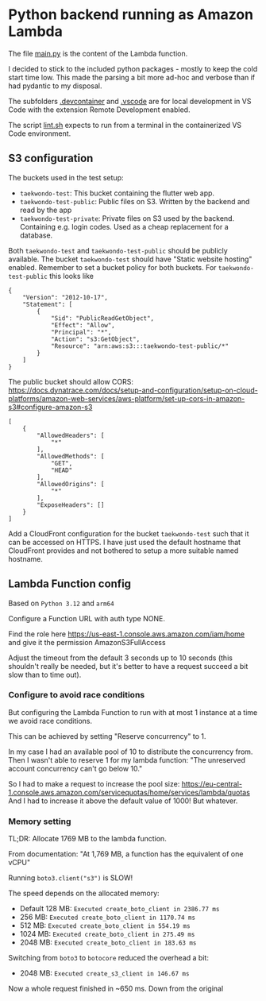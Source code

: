 # Python backend running as Amazon Lambda

The file [main.py](./main.py) is the content of the Lambda function.

I decided to stick to the included python packages - mostly to keep the cold start time low.
This made the parsing a bit more ad-hoc and verbose than if had pydantic to my disposal.

The subfolders [.devcontainer](./.devcontainer) and [.vscode](./.vscode) are for local development in VS Code with the extension Remote Development enabled.

The script [lint.sh](./lint.sh) expects to run from a terminal in the containerized VS Code environment.

## S3 configuration

The buckets used in the test setup:

* `taekwondo-test`: This bucket containing the flutter web app.
* `taekwondo-test-public`: Public files on S3. Written by the backend and read by the app
* `taekwondo-test-private`: Private files on S3 used by the backend. Containing e.g. login codes. Used as a cheap replacement for a database.

Both `taekwondo-test` and `taekwondo-test-public` should be publicly available.
The bucket `taekwondo-test` should have "Static website hosting" enabled.
Remember to set a bucket policy for both buckets. For `taekwondo-test-public` this looks like

```
{
    "Version": "2012-10-17",
    "Statement": [
        {
            "Sid": "PublicReadGetObject",
            "Effect": "Allow",
            "Principal": "*",
            "Action": "s3:GetObject",
            "Resource": "arn:aws:s3:::taekwondo-test-public/*"
        }
    ]
}
```

The public bucket should allow CORS:
https://docs.dynatrace.com/docs/setup-and-configuration/setup-on-cloud-platforms/amazon-web-services/aws-platform/set-up-cors-in-amazon-s3#configure-amazon-s3

```
[
    {
        "AllowedHeaders": [
            "*"
        ],
        "AllowedMethods": [
            "GET",
            "HEAD"
        ],
        "AllowedOrigins": [
            "*"
        ],
        "ExposeHeaders": []
    }
]
```

Add a CloudFront configuration for the bucket `taekwondo-test` such that it can be accessed on HTTPS.
I have just used the default hostname that CloudFront provides and not bothered to setup a more suitable named hostname.


## Lambda Function config

Based on `Python 3.12` and `arm64`

Configure a Function URL with auth type NONE.

Find the role here https://us-east-1.console.aws.amazon.com/iam/home and give it the permission AmazonS3FullAccess

Adjust the timeout from the default 3 seconds up to 10 seconds
(this shouldn't really be needed, but it's better to have a request succeed a bit slow than to time out).

### Configure to avoid race conditions

But configuring the Lambda Function to run with at most 1 instance at a time we avoid race conditions.

This can be achieved by setting "Reserve concurrency" to 1.

In my case I had an available pool of 10 to distribute the concurrency from.
Then I wasn't able to reserve 1 for my lambda function: "The unreserved account concurrency can't go below 10."

So I had to make a request to increase the pool size: https://eu-central-1.console.aws.amazon.com/servicequotas/home/services/lambda/quotas
And I had to increase it above the default value of 1000! But whatever.

### Memory setting

TL;DR: Allocate 1769 MB to the lambda function.

From documentation: "At 1,769 MB, a function has the equivalent of one vCPU"

Running `boto3.client("s3")` is SLOW!

The speed depends on the allocated memory:

* Default 128 MB: `Executed create_boto_client in 2386.77 ms`
* 256 MB: `Executed create_boto_client in 1170.74 ms`
* 512 MB: `Executed create_boto_client in 554.19 ms`
* 1024 MB: `Executed create_boto_client in 275.49 ms`
* 2048 MB: `Executed create_boto_client in 183.63 ms`

Switching from `boto3` to `botocore` reduced the overhead a bit:

* 2048 MB: `Executed create_s3_client in 146.67 ms`

Now a whole request finished in ~650 ms. Down from the original 